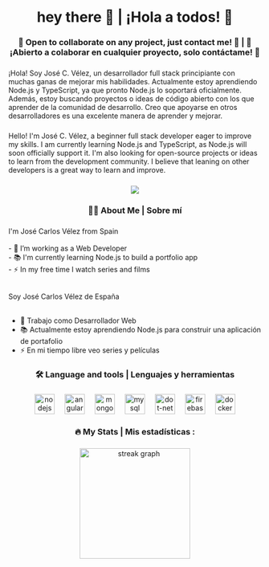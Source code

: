 <h1 align="center">hey there 👋 | ¡Hola a todos! 👋</h1>
<h3 align="center"> 📖 Open to collaborate on any project, just contact me! 🔄 | 📖 ¡Abierto a colaborar en cualquier proyecto, solo contáctame! 🔄</h3>

###

<div align="left">
  ¡Hola! Soy José C. Vélez, un desarrollador full stack principiante con muchas ganas de mejorar mis habilidades. Actualmente estoy aprendiendo Node.js y TypeScript, ya que pronto Node.js lo soportará oficialmente. Además, estoy buscando proyectos o ideas de código abierto con los que aprender de la comunidad de desarrollo. Creo que apoyarse en otros desarrolladores es una excelente manera de aprender y mejorar.
</div>

###

<div align="left">
  Hello! I'm José C. Vélez, a beginner full stack developer eager to improve my skills. I am currently learning Node.js and TypeScript, as Node.js will soon officially support it. I'm also looking for open-source projects or ideas to learn from the development community. I believe that leaning on other developers is a great way to learn and improve.
</div>

###

<div align="center">
  <img src="https://visitor-badge.laobi.icu/badge?page_id=JotaceCode.JotaceCode&" />
</div>

###


<h3 align="center">👩‍💻 About Me | Sobre mí</h3>

###

<p align="left">
  I'm José Carlos Vélez from Spain<br><br>
  - 🔭 I’m working as a Web Developer<br>
  - 📚 I'm currently learning Node.js to build a portfolio app<br>
  - ⚡ In my free time I watch series and films<br><br>
  
  Soy José Carlos Vélez de España<br><br>
  - 🔭 Trabajo como Desarrollador Web<br>
  - 📚 Actualmente estoy aprendiendo Node.js para construir una aplicación de portafolio<br>
  - ⚡ En mi tiempo libre veo series y películas
</p>

###

<h3 align="center">🛠 Language and tools | Lenguajes y herramientas</h3>

###

<div align="center">
  <img src="https://cdn.jsdelivr.net/gh/devicons/devicon/icons/nodejs/nodejs-original.svg" height="40" alt="nodejs logo" />
  <img width="12" />
  <img src="https://cdn.jsdelivr.net/gh/devicons/devicon/icons/angularjs/angularjs-original.svg" height="40" alt="angular logo" />
  <img width="12" />
  <img src="https://cdn.jsdelivr.net/gh/devicons/devicon/icons/mongodb/mongodb-original.svg" height="40" alt="mongodb logo" />
  <img width="12" />
  <img src="https://cdn.jsdelivr.net/gh/devicons/devicon/icons/mysql/mysql-original-wordmark.svg" height="40" alt="mysql logo" />
  <img width="12" />
  <img src="https://cdn.jsdelivr.net/gh/devicons/devicon/icons/dot-net/dot-net-plain-wordmark.svg" height="40" alt="dot-net logo" />
  <img width="12" />
  <img src="https://cdn.jsdelivr.net/gh/devicons/devicon/icons/firebase/firebase-plain-wordmark.svg" height="40" alt="firebase logo" />
  <img width="12" />
  <img src="https://cdn.jsdelivr.net/gh/devicons/devicon/icons/docker/docker-plain-wordmark.svg" height="40" alt="docker logo" />
</div>

###

<h3 align="center">🔥 My Stats | Mis estadísticas :</h3>

###

<div align="center">
  <img src="https://streak-stats.demolab.com?user=JotaceCode&locale=en&mode=daily&theme=dark&hide_border=false&border_radius=5&order=3" height="220" alt="streak graph" />
</div>
